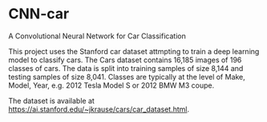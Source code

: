 # CNN-car
A Convolutional Neural Network for Car Classification

This project uses the Stanford car dataset attmpting to train a deep learning model to classify cars. The Cars dataset contains 16,185 images of 196 classes of cars. The data is split into training samples of size 8,144 and testing samples of size 8,041. Classes are typically at the level of Make, Model, Year, e.g. 2012 Tesla Model S or 2012 BMW M3 coupe.

The dataset is available at https://ai.stanford.edu/~jkrause/cars/car_dataset.html.
